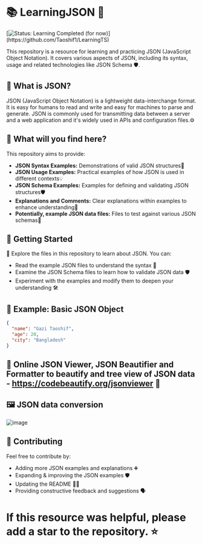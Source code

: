 # 📚 LearningJSON 🚀
[![Status: Learning Completed (for now)](https://img.shields.io/badge/Status-Learning%20Completed%20(for%20now!)-brightgreen.svg?style=for-the-badge)](https://github.com/Taoshif1/LearningTS)

This repository is a resource for learning and practicing JSON (JavaScript Object Notation). It covers various aspects of JSON, including its syntax, usage and related technologies like JSON Schema 🛡️.

## 🤔 What is JSON?

JSON (JavaScript Object Notation) is a lightweight data-interchange format. It is easy for humans to read and write and easy for machines to parse and generate. JSON is commonly used for transmitting data between a server and a web application and it's widely used in APIs and configuration files.⚙️

## 🧐 What will you find here?

This repository aims to provide:

* **JSON Syntax Examples:** Demonstrations of valid JSON structures📝
* **JSON Usage Examples:** Practical examples of how JSON is used in different contexts💡
* **JSON Schema Examples:** Examples for defining and validating JSON structures🛡️
* **Explanations and Comments:** Clear explanations within examples to enhance understanding💬
* **Potentially, example JSON data files:** Files to test against various JSON schemas🧪

## 🏁 Getting Started

🚀 Explore the files in this repository to learn about JSON. You can:

* Read the example JSON files to understand the syntax 📖
* Examine the JSON Schema files to learn how to validate JSON data 🛡️
* Experiment with the examples and modify them to deepen your understanding 🛠️

## 📝 Example: Basic JSON Object

```json
{
  "name": "Gazi Taoshif",
  "age": 20,
  "city": "Bangladesh"
}
```
## 🔗 Online JSON Viewer, JSON Beautifier and Formatter to beautify and tree view of JSON data - https://codebeautify.org/jsonviewer 🔗

## 🖼️ JSON data conversion
![image](https://github.com/user-attachments/assets/986782dc-fdeb-45cb-9fc0-c62be22777e5)

## 🤝 Contributing
Feel free to contribute by:

  - Adding more JSON examples and explanations ➕
  - Expanding & improving the JSON examples 🛡️
  - Updating the README 📝✨
  - Providing constructive feedback and suggestions 🗣️

# If this resource was helpful, please add a star to the repository. ⭐
